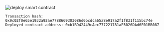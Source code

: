 ![deploy smart contract](https://user-images.githubusercontent.com/81360175/128815332-00a32eef-47c9-4b13-bd9b-98e57593b14f.PNG)

	Transaction hash: 0x9c02f0e65e1932a92ae7788669303086d0bcdca65a8e917a2f1f831f115bc74e
	Deployed contract address: 0xb1BD42449cAec777221781aE5026DAd6E01BB087
